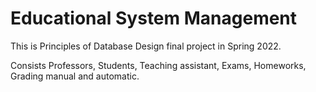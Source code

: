 # Educational System Management

This is Principles of Database Design final project in Spring 2022.

Consists Professors, Students, Teaching assistant, Exams, Homeworks, Grading manual and automatic.
